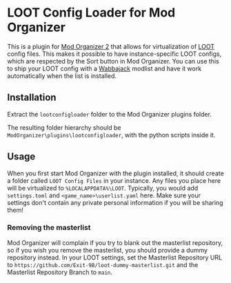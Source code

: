 # LOOT Config Loader for Mod Organizer
This is a plugin for [Mod Organizer 2](https://www.modorganizer.org/) that
allows for virtualization of [LOOT](https://loot.github.io/) config files.
This makes it possible to have instance-specific LOOT configs, which are
respected by the Sort button in Mod Organizer. You can use this to ship your
LOOT config with a [Wabbajack](https://www.wabbajack.org/) modlist and have it
work automatically when the list is installed.

## Installation
Extract the `lootconfigloader` folder to the Mod Organizer plugins folder.

The resulting folder hierarchy should be
`ModOrganizer\plugins\lootconfigloader`, with the python scripts inside it.

## Usage
When you first start Mod Organizer with the plugin installed, it should create
a folder called `LOOT Config Files` in your instance. Any files you place here
will be virtualized to `%LOCALAPPDATA%\LOOT`. Typically, you would add
`settings.toml` and `<game_name>\userlist.yaml` here. Make sure your settings
don't contain any private personal information if you will be sharing them!

### Removing the masterlist
Mod Organizer will complain if you try to blank out the masterlist repository,
so if you wish you remove the masterlist, you should provide a dummy repository
instead. In your LOOT settings, set the Masterlist Repository URL to
`https://github.com/Exit-9B/loot-dummy-masterlist.git` and the Masterlist
Repository Branch to `main`.
